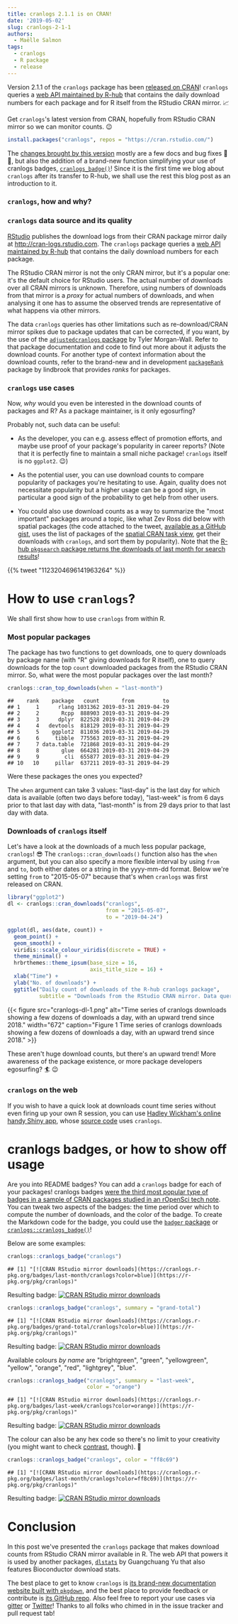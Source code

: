 ```yaml
---
title: cranlogs 2.1.1 is on CRAN!
date: '2019-05-02'
slug: cranlogs-2-1-1
authors:
  - Maëlle Salmon
tags:
  - cranlogs
  - R package
  - release
---
```


Version 2.1.1 of the `cranlogs` package has been [released on CRAN](https://cran.r-project.org/package=cranlogs)!
`cranlogs` queries a [web API maintained by R-hub](https://github.com/r-hub/cranlogs.app#the-api-of-the-cran-downloads-database) that contains the daily download numbers for each package and for R itself from the RStudio CRAN mirror.
:chart_with_upwards_trend:

Get `cranlogs`'s latest version from CRAN, hopefully from RStudio CRAN mirror so we can monitor counts.
:wink:

``` r
install.packages("cranlogs", repos = "https://cran.rstudio.com/")
```

The [changes brought by this version](https://r-hub.github.io/cranlogs/news/index.html#cranlogs-2-1-1) mostly are a few docs and bug fixes :wave: :bug:, but also the addition of a brand-new function simplifying your use of cranlogs badges, [`cranlogs_badge()`](https://r-hub.github.io/cranlogs/reference/cranlogs_badge.html)!
Since it is the first time we blog about `cranlogs` after its transfer to R-hub, we shall use the rest this blog post as an introduction to it.

### `cranlogs`, how and why?

### `cranlogs` data source and its quality

[RStudio](http://www.rstudio.com) publishes the download logs from their CRAN package mirror daily at <http://cran-logs.rstudio.com>.
The `cranlogs` package queries a [web API maintained by R-hub](https://github.com/r-hub/cranlogs.app#the-api-of-the-cran-downloads-database) that contains the daily download numbers for each package.

The RStudio CRAN mirror is not the only CRAN mirror, but it's a popular one: it's the default choice for RStudio users.
The actual number of downloads over all CRAN mirrors is unknown.
Therefore, using numbers of downloads from that mirror is a *proxy* for actual numbers of downloads, and when analysing it one has to assume the observed trends are representative of what happens via other mirrors.

The data `cranlogs` queries has other limitations such as re-download/CRAN mirror spikes due to package updates that can be corrected, if you want, by the use of the [`adjustedcranlogs` package](https://github.com/tylermorganwall/adjustedcranlogs) by Tyler Morgan-Wall.
Refer to that package documentation and code to find out more about it adjusts the download counts.
For another type of context information about the download counts, refer to the brand-new and in development [`packageRank`](https://github.com/lindbrook/packageRank) package by lindbrook that provides *ranks* for packages.

### `cranlogs` use cases

Now, *why* would you even be interested in the download counts of packages and R?
As a package maintainer, is it only egosurfing?

Probably not, such data can be useful:

-   As the developer, you can e.g. assess effect of promotion efforts, and maybe use proof of your package's popularity in career reports?
    (Note that it is perfectly fine to maintain a small niche package! `cranlogs` itself is no `ggplot2`. :wink:)

-   As the potential user, you can use download counts to compare popularity of packages you're hesitating to use.
    Again, quality does not necessitate popularity but a higher usage can be a good sign, in particular a good sign of the probability to get help from other users.

-   You could also use download counts as a way to summarize the "most important" packages around a topic, like what Zev Ross did below with spatial packages (the code attached to the tweet, [available as a GitHub gist](https://gist.github.com/zross/b64657b05156d43cf81dbdd093df5c13), uses the list of packages of the [spatial CRAN task view](https://cran.r-project.org/web/views/Spatial.html), get their downloads with `cranlogs`, and sort them by popularity).
    Note that the [R-hub `pkgsearch` package returns the downloads of last month for search results](https://r-hub.github.io/pkgsearch/)!

<!--html_preserve-->{{% tweet "1123204696141963264" %}}<!--/html_preserve-->

# How to use `cranlogs`?

We shall first show how to use `cranlogs` from within R.

### Most popular packages

The package has two functions to get downloads, one to query downloads by package name (with "R" giving downloads for R itself), one to query downloads for the top `count` downloaded packages from the RStudio CRAN mirror.
So, what were the most popular packages over the last month?

``` r
cranlogs::cran_top_downloads(when = "last-month")
```

    ##    rank    package   count       from         to
    ## 1     1      rlang 1031362 2019-03-31 2019-04-29
    ## 2     2       Rcpp  888903 2019-03-31 2019-04-29
    ## 3     3      dplyr  822528 2019-03-31 2019-04-29
    ## 4     4   devtools  818129 2019-03-31 2019-04-29
    ## 5     5    ggplot2  811036 2019-03-31 2019-04-29
    ## 6     6     tibble  775563 2019-03-31 2019-04-29
    ## 7     7 data.table  721868 2019-03-31 2019-04-29
    ## 8     8       glue  664281 2019-03-31 2019-04-29
    ## 9     9        cli  655877 2019-03-31 2019-04-29
    ## 10   10     pillar  637211 2019-03-31 2019-04-29

Were these packages the ones you expected?

The `when` argument can take 3 values: "last-day" is the last day for which data is available (often two days before today), "last-week" is from 6 days prior to that last day with data, "last-month" is from 29 days prior to that last day with data.

### Downloads of `cranlogs` itself

Let's have a look at the downloads of a much less popular package, `cranlogs`!
:sunglasses: The `cranlogs::cran_downloads()` function also has the `when` argument, but you can also specify a more flexible interval by using `from` and `to`, both either dates or a string in the yyyy-mm-dd format.
Below we're setting `from` to "2015-05-07" because that's when `cranlogs` was first released on CRAN.

``` r
library("ggplot2")
dl <- cranlogs::cran_downloads("cranlogs",
                               from = "2015-05-07",
                               to = "2019-04-24")

ggplot(dl, aes(date, count)) +
  geom_point() +
  geom_smooth() +
  viridis::scale_colour_viridis(discrete = TRUE) +
  theme_minimal() +
  hrbrthemes::theme_ipsum(base_size = 16,
                          axis_title_size = 16) +
  xlab("Time") +
  ylab("No. of downloads") +
  ggtitle("Daily count of downloads of the R-hub cranlogs package",
          subtitle = "Downloads from the RStudio CRAN mirror. Data queried with {cranlogs} itself ;-)")
```

{{< figure src="cranlogs-dl-1.png" alt="Time series of cranlogs downloads showing a few dozens of downloads a day, with an upward trend since 2018." width="672" caption="Figure 1 Time series of cranlogs downloads showing a few dozens of downloads a day, with an upward trend since 2018." >}}

These aren't huge download counts, but there's an upward trend!
More awareness of the package existence, or more package developers egosurfing?
:surfer: :wink:

### `cranlogs` on the web

If you wish to have a quick look at downloads count time series without even firing up your own R session, you can use [Hadley Wickham's online handy Shiny app](https://hadley.shinyapps.io/cran-downloads/), whose [source code](https://github.com/hadley/cran-downloads) uses `cranlogs`.

# cranlogs badges, or how to show off usage

Are you into README badges?
You can add a `cranlogs` badge for each of your packages!
cranlogs badges [were the third most popular type of badges in a sample of CRAN packages studied in an rOpenSci tech note](https://ropensci.org/technotes/2018/09/10/github-badges/#what-are-the-most-common-badges).
You can tweak two aspects of the badges: the time period over which to compute the number of downloads, and the color of the badge.
To create the Markdown code for the badge, you could use the [`badger` package](https://cran.r-project.org/package=badger) or [`cranlogs::cranlogs_badge()`](http://r-hub.github.io/cranlogs/reference/cranlogs_badge.html)!

Below are some examples:

``` r
cranlogs::cranlogs_badge("cranlogs")
```

    ## [1] "[![CRAN RStudio mirror downloads](https://cranlogs.r-pkg.org/badges/last-month/cranlogs?color=blue)](https://r-pkg.org/pkg/cranlogs)"

Resulting badge: [![CRAN RStudio mirror downloads](https://cranlogs.r-pkg.org/badges/last-month/cranlogs?color=blue)](https://r-pkg.org/pkg/cranlogs)

``` r
cranlogs::cranlogs_badge("cranlogs", summary = "grand-total")
```

    ## [1] "[![CRAN RStudio mirror downloads](https://cranlogs.r-pkg.org/badges/grand-total/cranlogs?color=blue)](https://r-pkg.org/pkg/cranlogs)"

Resulting badge: [![CRAN RStudio mirror downloads](https://cranlogs.r-pkg.org/badges/grand-total/cranlogs?color=blue)](https://r-pkg.org/pkg/cranlogs)

Available colours *by name* are "brightgreen", "green", "yellowgreen", "yellow", "orange", "red", "lightgrey", "blue".

``` r
cranlogs::cranlogs_badge("cranlogs", summary = "last-week", 
                         color = "orange")
```

    ## [1] "[![CRAN RStudio mirror downloads](https://cranlogs.r-pkg.org/badges/last-week/cranlogs?color=orange)](https://r-pkg.org/pkg/cranlogs)"

Resulting badge: [![CRAN RStudio mirror downloads](https://cranlogs.r-pkg.org/badges/last-week/cranlogs?color=orange)](https://r-pkg.org/pkg/cranlogs)

The colour can also be any hex code so there's no limit to your creativity (you might want to check [contrast](https://medium.com/@uistephen/text-contrast-for-web-pages-d685636c0749), though).
:rainbow:

``` r
cranlogs::cranlogs_badge("cranlogs", color = "ff8c69")
```

    ## [1] "[![CRAN RStudio mirror downloads](https://cranlogs.r-pkg.org/badges/last-month/cranlogs?color=ff8c69)](https://r-pkg.org/pkg/cranlogs)"

Resulting badge: [![CRAN RStudio mirror downloads](https://cranlogs.r-pkg.org/badges/last-month/cranlogs?color=ff8c69)](https://r-pkg.org/pkg/cranlogs)

# Conclusion

In this post we've presented the `cranlogs` package that makes download counts from RStudio CRAN mirror available in R.
The web API that powers it is used by another packages, [`dlstats`](https://cran.r-project.org/web/packages/dlstats/index.html) by Guangchuang Yu that also features Bioconductor download stats.

The best place to get to know `cranlogs` is [its brand-new documentation website built with `pkgdown`](https://r-hub.github.io/cranlogs), and the best place to provide feedback or contribute is [its GitHub repo](https://github.com/r-hub/cranlogs).
Also feel free to report your use cases via [gitter](https://gitter.im/r-hub/community) or [Twitter](https://twitter.com/rhub_)!
Thanks to all folks who chimed in in the issue tracker and pull request tab!
